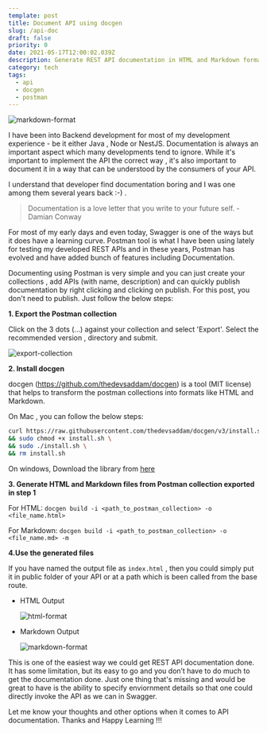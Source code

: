 ```yaml
---
template: post
title: Document API using docgen
slug: /api-doc
draft: false
priority: 0
date: 2021-05-17T12:00:02.039Z
description: Generate REST API documentation in HTML and Markdown format from Postman Collection
category: tech
tags:
  - api
  - docgen
  - postman
---
```


![markdown-format](/media/api-doc/pexel-doc.jpg)

I have been into Backend development for most of my development experience - be it either Java , Node or NestJS. Documentation is always an important aspect which many developments tend to ignore. While it's important to implement the API the correct way , it's also important to document it in a way that can be understood by the consumers of your API.

I understand that developer find documentation boring and I was one among them several years back :-) .

> Documentation is a love letter that you write to your future self. - Damian Conway

For most of my early days and even today, Swagger is one of the ways but it does have a learning curve.
Postman tool is what I have been using lately for testing my developed REST APIs and in these years, Postman has evolved and have added bunch of features including Documentation.

Documenting using Postman is very simple and you can just create your collections , add APIs (with name, description) and can quickly publish documentation by right clicking and clicking on publish. For this post, you don't need to publish. Just follow the below steps:

**1. Export the Postman collection**

Click on the 3 dots (...) against your collection and select 'Export'. Select the recommended version , directory and submit.

![export-collection](/media/api-doc/export-collection.gif)

**2. Install docgen**

docgen (https://github.com/thedevsaddam/docgen) is a tool (MIT license) that helps to transform the postman collections into formats like HTML and Markdown.

On Mac , you can follow the below steps:

```bash
curl https://raw.githubusercontent.com/thedevsaddam/docgen/v3/install.sh -o install.sh \
&& sudo chmod +x install.sh \
&& sudo ./install.sh \
&& rm install.sh
```

On windows, Download the library from <a href="https://github.com/thedevsaddam/docgen/releases">here</a>

**3. Generate HTML and Markdown files from Postman collection exported in step 1**

For HTML: `docgen build -i <path_to_postman_collection> -o <file_name.html>`

For Markdown: `docgen build -i <path_to_postman_collection> -o <file_name.md> -m`

<script src="https://asciinema.org/a/414575.js" id="asciicast-414575" async data-autoplay="true"  width="600" height="300"></script>

**4.Use the generated files**

If you have named the output file as `index.html` , then you could simply put it in public folder of your API or at a path which is been called from the base route.

- HTML Output

  ![html-format](/media/api-doc/html-format.png)

- Markdown Output

  ![markdown-format](/media/api-doc/markdown-format.png)

This is one of the easiest way we could get REST API documentation done. It has some limitation, but its easy to go and you don’t have to do much to get the documentation done.
Just one thing that's missing and would be great to have is the ability to specify enviornment details so that one could directly invoke the API as we can in Swagger.

Let me know your thoughts and other options when it comes to API documentation. Thanks and Happy Learning !!!
